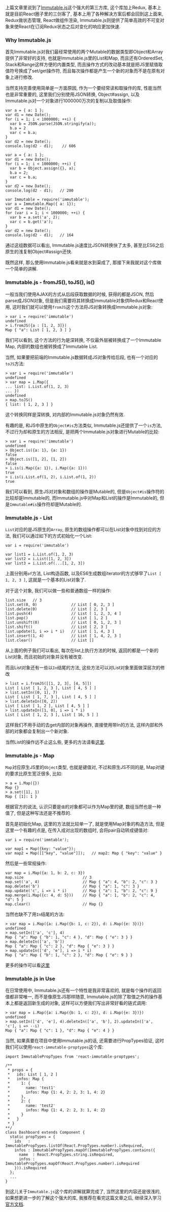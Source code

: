 上篇文章里说到了[Immutable.js](https://facebook.github.io/immutable-js/)这个强大的第三方库, 这个库加上Redux, 基本上就是目前React圈子里的三剑客了, 基本上用了各种解决方案后都会回到这上面来, Redux做状态管理, React做组件渲染, Immutable.js则提供了简单高效的不可变对象来使React在订阅Redux状态之后对变化的响应更加快速.

### Why Immutable.js

首先Immutable.js对我们最经常使用的两个Mutable的数据类型即Object和Array提供了非常好的支持, 也就是Immutable.js里的List和Map, 而且还有OrderedSet, Stack和Range这样方便的内置类型, 而且操作方式的改动基本就是把JS里赋值取值符号换成了set/get操作符, 而且每次操作都是产生一个新的对象而不是在原有对象上进行修改.

当然支持完善使用简单是一方面原因, 作为一个要经常读和取操作的库, 性能当然也是非常重要的, 这里我们分别使用JSON转换, Object#assign, 以及Immutable.js对一个对象进行1000000万次的复制以及取值操作:

    var a = { a: 1 };
    var d1 = new Date();
    for (i = 1; i < 1000000; ++i) {
      var b = JSON.parse(JSON.stringify(a));
      b.a = 2
      var c = b.a;
    }
    var d2 = new Date();
    console.log(d2 - d1);    // 606
    
    var a = { a: 1 };
    var d1 = new Date();
    for (i = 1; i < 1000000; ++i) {
      var b = Object.assign({}, a);
      b.a = 2;
      var c = b.a;
    }
    var d2 = new Date();
    console.log(d2 - d1);   // 200
    
    var Immutable = require('immutable');
    var a = Immutable.Map({ a: 1});
    var d1 = new Date();
    for (var i = 1; i < 1000000; ++i) {
      var b = a.set('a', 2);
      var c = b.get('a');
    }
    var d2 = new Date();
    console.log(d2 - d1);   // 164

通过这组数据可以看出, Immutable.js速度比JSON转换快了太多, 甚至比ES6之后原生的浅复制Object#assign还快.

既然这样, 那么使用Immutable.js看来就是水到渠成了, 那接下来我就对这个库做一个简单的讲解.

### Immutable.js - fromJS(), toJS(), is()

一般当我们使用AJAX的方式从后段获取数据的时候, 获得的都是JSON, 然后parse成JSON对象, 但是我们需要将其转换成Immutable对象供Redux和React使用, 这时我们就可以使用`fromJS`这个方法将JS对象转换成Immutable.js对象:

    > var i = require('immutable')
    undefined
    > i.fromJS({a : [1, 2, 3]})
    Map { "a": List [ 1, 2, 3 ] }
    
我们可以看到, 这个方法的行为是深转换, 不仅最外层被转换成了一个Immutable Map, 内部的数组也被转换成了Immutable List.

当然, 如果要把前端的Immutable.js数据转成JS对象传给后段, 也有一个对应的`toJS`方法:

    > var i = require('immutable')
    undefined
    > var map = i.Map({
    ... list: i.List.of(1, 2, 3)
    ... })
    undefined
    > map.toJS()
    { list: [ 1, 2, 3 ] }
    
这个转换同样是深转换, 对内部的Immutable.js对象仍然有效.

有趣的是, 和JS中原生的`Object#is`方法类似, Immutable.js还提供了一个`is`方法, 不过行为却和原生的方法相反, 是把两个Immutable.js对象进行Mutable的比较:

    > var i = require('immutable')
    undefined
    > Object.is({a: 1}, {a: 1})
    false
    > Object.is([1, 2], [1, 2])
    false
    > i.is(i.Map({a: 1}), i.Map({a: 1}))
    true
    > i.is(i.List.of(1, 2), i.List.of(1, 2))
    true

我们可以看到, 原生JS对对象和数组的操作是Mutable的, 但是`Object#is`操作符的比较却是Immutable的, 而Immutable.js中对Map和List的操作是Immutable的, 但是`Immutable#is`操作符却是Mutable的.

### Immutable.js - List

`List`对应的是JS原生的`Array`, 原生的数组操作都可以在List对象中找到对应的方法, 我们可以通过如下的方式初始化一个List:

    var i = require('immutable')

    var list1 = i.List.of(1, 2, 3)
    var list2 = i.List([1, 2, 3])
    var list3 = i.List.of(...[1, 2, 3])

上面分别用`of`方法, List构造函数, 以及ES6生成数组iterator的方式够早了`List [ 1, 2, 3 ]`, 这就是一个基本的List对象了.

对于这个对象, 我们可以做一些和普通数组一样的操作:

    list.size   // 3
    list.set(0, 0)               // List [ 0, 2, 3 ]
    list.delete(0)               // List [ 2, 3 ]
    list.push(4)                 // List [ 1, 2, 3, 4 ]
    list.pop()                   // List [ 1, 2 ]
    list.unshift(0)              // List [ 0, 1, 2, 3 ]
    list.shift()                 // List [ 2, 3 ]
    list.update(1, i => i * i)   // List [ 1, 4, 3 ]
    list.insert(1, 4)            // List [ 1, 4, 2, 3 ]
    list.clear()                 // List []

从上面的例子我们可以看出, 每次在list上执行方法的时候, 返回的都是一个新的List对象, 而且初始的对象并没有被改变.

而且List对象还有一些以`In`结尾的方法, 这些方法可以对List对象里面做深层次的修改

    > list = i.fromJS([[1, 2, 3], [4, 5]])
    List [ List [ 1, 2, 3 ], List [ 4, 5 ] ]
    > list.setIn([0, 1], 7)
    List [ List [ 1, 7, 3 ], List [ 4, 5 ] ]
    > list.deleteIn([0, 2])
    List [ List [ 1, 2 ], List [ 4, 5 ] ]
    > list.updateIn([1, 0], i => i * i)
    List [ List [ 1, 2, 3 ], List [ 16, 5 ] ]
    
这样我们不用手动的去get内部的对象再操作, 直接使用带In的方法, 这样内部和外部的对象都会复制出一个新对象.

当然List的操作远不止这么些, 更多的方法请看[这里](https://facebook.github.io/immutable-js/docs/#/List).


### Immutable.js - Map

`Map`对应原生JS里的`Object`类型, 也就是键值对, 不过和原生JS不同的是, Map对键的要求比原生宽泛很多, 比如:

    > a = i.Map({})
    Map {}
    > a.set([1], 1)
    Map { [1]: 1 }

根据官方的说法, 认识只要是`值`的对象都可以作为Map里的键, 数组当然也是一种值了, 但是这种写法还是不推荐的.

首先是初始化Map, 这里的方法就比较单一了, 就是使用Map对象的构造方法, 但是这里一个有趣的点是, 在传入成对出现的数组时, 会将pair自动转成键值对:

    var i = require('immtable');
    
    var map1 = Map({key: "value"});
    var map2 = Map([["key", "value"]]);   // map2: Map { "key": "value" }
    
然后是一些常规操作:

    var map = i.Map({a: 1, b: 2, c: 3})
    map.size                          // 3
    map.set('a', 4)                   // Map { "a": 4, "b": 2, "c": 3 }
    map.delete('b')                   // Map { "a": 1, "c": 3 }
    map.update('c', i => i * i)       // Map { "a": 1, "b": 2, "c": 9 }
    map.merge(i.Map({c: 4, d: 5}))    // Map { "a": 1, "b": 2, "c": 4, "d": 5 }
    map.clear()                       // Map {}


当然也缺不了用`In`结尾的方法:

    > var map = i.Map({a: i.Map({b: 1, c: 2}), d: i.Map({e: 3})})
    undefined
    > map.setIn(['a', 'c'], 4)
    Map { "a": Map { "b": 1, "c": 4 }, "d": Map { "e": 3 } }
    > map.deleteIn(['a', 'b'])
    Map { "a": Map { "c": 2 }, "d": Map { "e": 3 } }
    > map.updateIn(['d', 'e'], i => i * i)
    Map { "a": Map { "b": 1, "c": 2 }, "d": Map { "e": 9 } }
    
更多的操作可以看[这里](https://facebook.github.io/immutable-js/docs/#/Map)

### Immutable.js in Use

在日常使用中, Immutable.js还有一个特性是我非常喜欢的, 就是每个操作的返回值都非常唯一, 而不是像原生JS那样随意, Immutable.js的除了取值之外的操作基本上都是返回新生成的对象, 这样可以方便我们写出非常好看的链式调用:

    > var map = i.Map({a: i.Map({b: 1, c: 2}), d: i.Map({e: 3})})
    undefined
    > map.setIn(['d', 'e'], 4).deleteIn(['a', 'b'], 2).updateIn(['a', 'c'], i => --i)
    Map { "a": Map { "c": 1 }, "d": Map { "e": 4 } }

当然, 如果真要在项目中使用Immutable.js的话, 还需要进行PropTypes验证, 这时我们可以使用`react-immutable-proptypes`这个库:

    import ImmutablePropTypes from 'react-immutable-proptypes';

    /**
     * props = {
     *   ids: List [ 1, 2 ]
     *   infos: Map {
     *     1: {
     *       name: 'test1'
     *       infos: Map {1: 4, 2: 2, 3: 1, 4: 2}
     *     },
     *     2: {
     *       name: 'test2'
     *       infos: Map {1: 4, 2: 2, 3: 1, 4: 2}
     *     }
     *   }
     * }
    **/
    class Dashboard extends Component {
      static propTypes = {
        ids   : ImmutablePropTypes.listOf(React.PropTypes.number).isRequired,
        infos : ImmutablePropTypes.mapOf(ImmutablePropTypes.contains({
          name  : React.PropTypes.string.isRequired,
          infos : ImmutablePropTypes.mapOf(React.PropTypes.number).isRequired
        })).isRequired
      };
      ...
    }

到这儿关于`Immutable.js`这个库的讲解就算完成了, 当然这里的内容还是很浅的, 如果想更进一步的了解这个强大的库, 我推荐在看完这篇文章之后, 继续深入学习[官方文档](https://facebook.github.io/immutable-js/docs/#/).




